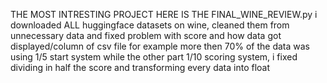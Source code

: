 
THE MOST INTRESTING PROJECT HERE IS THE FINAL_WINE_REVIEW.py
i downloaded ALL huggingface datasets on wine, cleaned them from unnecessary data and fixed problem with score and how data got displayed/column of csv file
for example more then 70% of the data was using 1/5 start system while the other part 1/10 scoring system, i fixed dividing in half the score and transforming every data into float